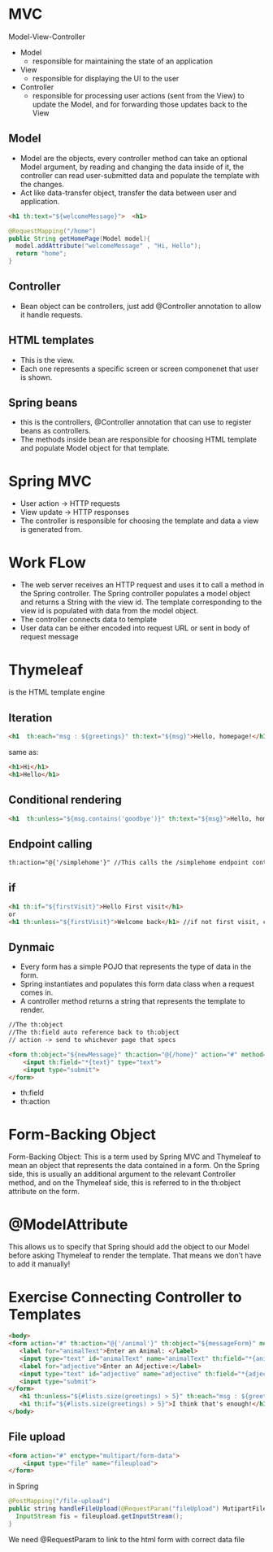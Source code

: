 # MVC
Model-View-Controller
- Model
  - responsible for maintaining the state of an application
- View
  - responsible for displaying the UI to the user
- Controller
  - responsible for processing user actions (sent from the View) to update the Model, and for forwarding those updates back to the View
  
## Model
- Model are the objects, every controller method can take an optional Model argument, by reading and changing the data inside of it, the controller can read user-submitted data and populate the template with the changes. 
- Act like data-transfer object, transfer the data between user and application.
```html
<h1 th:text="${welcomeMessage}">  <h1>
```

```java
@RequestMapping("/home")
public String getHomePage(Model model){
  model.addAttribute("welcomeMessage" , "Hi, Hello");
  return "home";
}
```

## Controller
- Bean object can be controllers, just add @Controller annotation to allow it handle requests.
  
## HTML templates
- This is the view.
- Each one represents a specific screen or screen componenet that user is shown.

## Spring beans
- this is the controllers, @Controller annotation that can use to register beans as controllers.
- The methods inside bean are responsible for choosing HTML template and populate Model object for that template.

# Spring MVC
- User action -> HTTP requests
- View update -> HTTP responses
- The controller is responsible for choosing the template and data a view is generated from. 

# Work FLow
- The web server receives an HTTP request and uses it to call a method in the Spring controller. The Spring controller populates a model object and returns a String with the view id. The template corresponding to the view id is populated with data from the model object.
- The controller connects data to template
- User data can be either encoded into request URL or sent in body of request message

# Thymeleaf
is the HTML template engine

## Iteration 
```html
<h1  th:each="msg : ${greetings}" th:text="${msg}">Hello, homepage!</h1>
```
same as:
```html
<h1>Hi</h1>
<h1>Hello</h1>
```
## Conditional rendering
```html
<h1  th:unless="${msg.contains('goodbye')}" th:text="${msg}">Hello, homepage!</h1>
```

## Endpoint calling
```html
th:action="@{'/simplehome'}" //This calls the /simplehome endpoint controller, 
```

## if
```html
<h1 th:if="${firstVisit}">Hello First visit</h1>
or
<h1 th:unless="${firstVisit}">Welcome back</h1> //if not first visit, cout welcome back
```

## Dynmaic 
- Every form has a simple POJO that represents the type of data in the form.
- Spring instantiates and populates this form data class when a request comes in.
- A controller method returns a string that represents the template to render.
```html
//The th:object
//The th:field auto reference back to th:object
// action -> send to whichever page that specs

<form th:object="${newMessage}" th:action="@{/home}" action="#" method="POST">
    <input th:field="*{text}" type="text">
    <input type="submit">
</form>
```
- th:field
- th:action

# Form-Backing Object 
Form-Backing Object: This is a term used by Spring MVC and Thymeleaf to mean an object that represents the data contained in a form. On the Spring side, this is usually an additional argument to the relevant Controller method, and on the Thymeleaf side, this is referred to in the th:object attribute on the form.

# @ModelAttribute
This allows us to specify that Spring should add the object to our Model before asking Thymeleaf to render the template. That means we don't have to add it manually!

# Exercise Connecting Controller to Templates
```html
<body>
<form action="#" th:action="@{'/animal'}" th:object="${messageForm}" method="POST">
   <label for="animalText">Enter an Animal: </label>
   <input type="text" id="animalText" name="animalText" th:field="*{animalName}">
   <label for="adjective">Enter an Adjective:</label>
   <input type="text" id="adjective" name="adjective" th:field="*{adjective}">
   <input type="submit">
</form>
   <h1 th:unless="${#lists.size(greetings) > 5}" th:each="msg : ${greetings}" th:text="${msg}">Hello, homepage!</h1>
   <h1 th:if="${#lists.size(greetings) > 5}">I think that's enough!</h1>
</body>

```

## File upload
```html
<form action="#" enctype="multipart/form-data">
    <input type="file" name="fileupload">
</form>
```
in Spring
```java
@PostMapping("/file-upload")
public string handleFileUpload(@RequestParam("fileUpload") MutipartFile fileupload, Model model){
  InputStream fis = fileupload.getInputStream();
}
```
We need @RequestParam to link to the html form with correct data file



